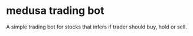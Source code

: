 # medusa trading bot

A simple trading bot for stocks that infers if trader should buy, hold or sell.
 
